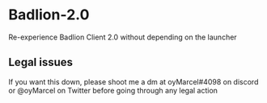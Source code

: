 # Badlion-2.0
Re-experience Badlion Client 2.0 without depending on the launcher

## Legal issues
If you want this down, please shoot me a dm at oyMarcel#4098 on discord or @oyMarcel on Twitter before going through any legal action
